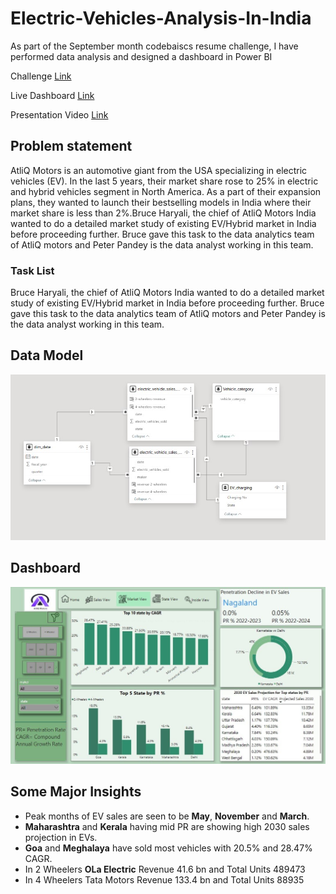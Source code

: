 # Electric-Vehicles-Analysis-In-India
As part of the September month codebaiscs resume challenge, I have performed data analysis and designed a dashboard in Power BI

Challenge [Link](https://codebasics.io/challenge/codebasics-resume-project-challenge)

Live Dashboard [Link](https://tinyurl.com/434myhfe)

Presentation Video [Link](https://youtu.be/k8y1kv17HrQ)

## Problem statement

AtliQ Motors is an automotive giant from the USA specializing in electric vehicles (EV). In the last 5 years, their market share rose to 25% in electric and hybrid vehicles segment in North America. As a part of their expansion plans, they wanted to launch their bestselling models in India where their market share is less than 2%.Bruce Haryali, the chief of AtliQ Motors India wanted to do a detailed market study of existing EV/Hybrid market in India before proceeding further. Bruce gave this task 
to the data analytics team of AtliQ motors and Peter Pandey is the data analyst working in this team.


### Task List

Bruce Haryali, the chief of AtliQ Motors India wanted to do a detailed market study of existing EV/Hybrid market in India before proceeding further. Bruce gave this task 
to the data analytics team of AtliQ motors and Peter Pandey is the data analyst working in this team.

## Data Model 

<p align="center">
  <img src="https://github.com/Nachiketamandal/Electric-Vehicles-Analysis-In-India/blob/main/Data%20Modeling%20updated.jpg">
</p>

## Dashboard 

<p align="center">
  <img src="https://github.com/Nachiketamandal/Electric-Vehicles-Analysis-In-India/blob/main/Market%20View.jpg">
</p>

## Some Major Insights 

- Peak months of EV sales are seen to be **May**, **November** and **March**.
- **Maharashtra** and **Kerala** having mid PR are showing high 2030 sales projection in EVs.
- **Goa** and **Meghalaya** have sold most vehicles with 20.5% and 28.47% CAGR.
- In 2 Wheelers **OLa Electric** Revenue 41.6 bn and Total Units 489473
- In 4 Wheelers Tata Motors Revenue 133.4 bn and Total Units 88935
